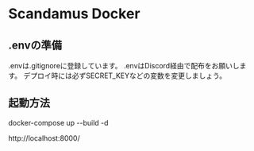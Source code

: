 # Scandamus Docker

## .envの準備
.envは.gitignoreに登録しています。
.envはDiscord経由で配布をお願いします。
デプロイ時には必ずSECRET_KEYなどの変数を変更しましょう。

## 起動方法
docker-compose up --build -d

http://localhost:8000/
